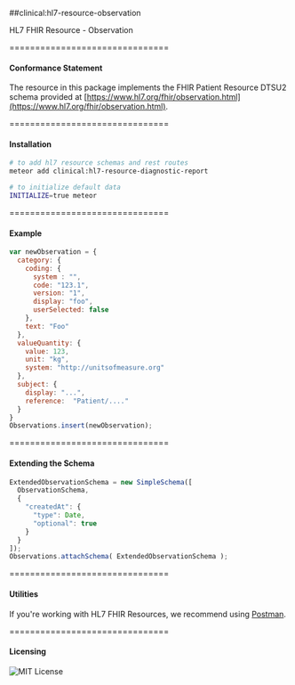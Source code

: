 ##clinical:hl7-resource-observation

HL7 FHIR Resource - Observation

===============================
#### Conformance Statement  

The resource in this package implements the FHIR Patient Resource DTSU2 schema provided at  [https://www.hl7.org/fhir/observation.html](https://www.hl7.org/fhir/observation.html).  

===============================
#### Installation  

````bash
# to add hl7 resource schemas and rest routes
meteor add clinical:hl7-resource-diagnostic-report

# to initialize default data
INITIALIZE=true meteor
````


===============================
#### Example   

```js
var newObservation = {
  category: { 
    coding: {
      system : "",
      code: "123.1",
      version: "1",
      display: "foo",
      userSelected: false
    }, 
    text: "Foo"
  },
  valueQuantity: { 
    value: 123,
    unit: "kg",
    system: "http://unitsofmeasure.org"
  },
  subject: {
    display: "...",
    reference:  "Patient/...."
  }
}
Observations.insert(newObservation);
```

===============================
#### Extending the Schema

```js
ExtendedObservationSchema = new SimpleSchema([
  ObservationSchema,
  {
    "createdAt": {
      "type": Date,
      "optional": true
    }
  }
]);
Observations.attachSchema( ExtendedObservationSchema );
```

===============================
#### Utilities  

If you're working with HL7 FHIR Resources, we recommend using [Postman](https://chrome.google.com/webstore/detail/postman/fhbjgbiflinjbdggehcddcbncdddomop?hl=en).

===============================
#### Licensing  

![MIT License](https://img.shields.io/badge/license-MIT-blue.svg)
